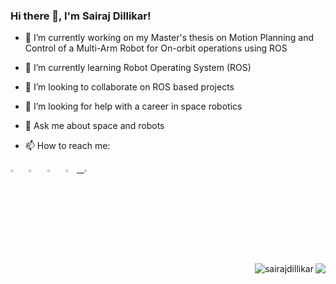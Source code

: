 ### Hi there 👋, I'm Sairaj Dillikar!

- 🔭 I’m currently working on my Master's thesis on Motion Planning and Control of a Multi-Arm Robot for On-orbit operations using ROS
- 🌱 I’m currently learning Robot Operating System (ROS)
- 👯 I’m looking to collaborate on ROS based projects
- 🤔 I’m looking for help with a career in space robotics
- 💬 Ask me about space and robots

-  📫 How to reach me:

  [<img src="https://img.icons8.com/color/48/000000/twitter.png" width="3.5%"/>](https://twitter.com/SairajDillikar)  &nbsp; [<img src="https://img.icons8.com/color/48/000000/linkedin.png" width="3.5%"/>](https://www.linkedin.com/in/sairaj-dillikar/) &nbsp; [<img src="https://img.icons8.com/fluent/48/000000/instagram-new.png" width="3.5%"/>](https://www.instagram.com/sairaj.dillikar/)  &nbsp; <a href="mailto:sairajdillikar@gmail.com"> <img src="https://img.icons8.com/fluent/48/000000/gmail.png" width="3.5%"/> &nbsp; <a href="https://www.youtube.com/@SairajDillikar"> <img src="https://img.icons8.com/fluent/48/000000/youtube.png" width="3.5%"/>

<img align="right" src="https://github-readme-stats.vercel.app/api/top-langs/?username=sairajdillikar&theme=radical&layout=compact&size_weight=0.5&count_weight=0.5"/> </p>

<img align="right" src="https://komarev.com/ghpvc/?username=sairajdillikar&label=Profile%20views&color=0e75b6&style=flat" alt="sairajdillikar" /> 
